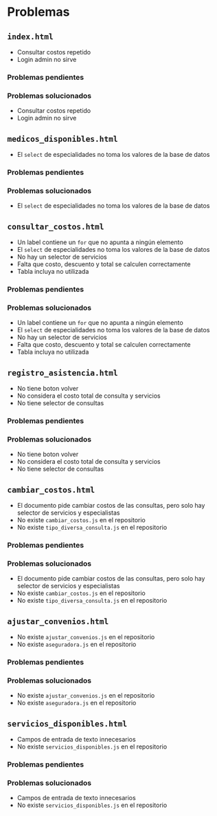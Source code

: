 # Problemas

## `index.html`

* Consultar costos repetido
* Login admin no sirve

### Problemas pendientes

### Problemas solucionados

* Consultar costos repetido
* Login admin no sirve

## `medicos_disponibles.html`

* El `select` de especialidades no toma los valores de la base de datos

### Problemas pendientes

### Problemas solucionados

* El `select` de especialidades no toma los valores de la base de datos

## `consultar_costos.html`

* Un label contiene un `for` que no apunta a ningún elemento
* El `select` de especialidades no toma los valores de la base de datos
* No hay un selector de servicios
* Falta que costo, descuento y total se calculen correctamente
* Tabla incluya no utilizada

### Problemas pendientes

### Problemas solucionados

* Un label contiene un `for` que no apunta a ningún elemento
* El `select` de especialidades no toma los valores de la base de datos
* No hay un selector de servicios
* Falta que costo, descuento y total se calculen correctamente
* Tabla incluya no utilizada

## `registro_asistencia.html`

* No tiene boton volver
* No considera el costo total de consulta y servicios
* No tiene selector de consultas

### Problemas pendientes

### Problemas solucionados

* No tiene boton volver
* No considera el costo total de consulta y servicios
* No tiene selector de consultas

## `cambiar_costos.html`

* El documento pide cambiar costos de las consultas, pero solo hay selector de servicios y especialistas
* No existe `cambiar_costos.js` en el repositorio
* No existe `tipo_diversa_consulta.js` en el repositorio

### Problemas pendientes

### Problemas solucionados

* El documento pide cambiar costos de las consultas, pero solo hay selector de servicios y especialistas
* No existe `cambiar_costos.js` en el repositorio
* No existe `tipo_diversa_consulta.js` en el repositorio

## `ajustar_convenios.html`

* No existe `ajustar_convenios.js` en el repositorio
* No existe `aseguradora.js` en el repositorio

### Problemas pendientes

### Problemas solucionados

* No existe `ajustar_convenios.js` en el repositorio
* No existe `aseguradora.js` en el repositorio

## `servicios_disponibles.html`

* Campos de entrada de texto innecesarios
* No existe `servicios_disponibles.js` en el repositorio

### Problemas pendientes

### Problemas solucionados

* Campos de entrada de texto innecesarios
* No existe `servicios_disponibles.js` en el repositorio